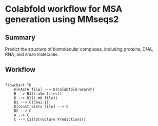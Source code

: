 # Colabfold workflow for MSA generation using MMseqs2

## Summary

Predict the structure of biomolecular complexes, including proteins, DNA, RNA, and small molecules.

## Workflow

```mermaid

flowchart TD
    A[FASTA file] --> B(Colabfold-Search)
    B --> B1((.a3m files))
    B --> B2((.m8 file))
    B1 --> C(Chai-1)
    D[Constraints file] --> C
    B2 --> C
    A --> C
    C --> C1((Structure Predictions))

```
